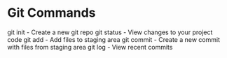 # Git Commands

git init - Create a new git repo
git status - View changes to your project code
git add - Add files to staging area
git commit - Create a new commit with files from staging area
git log - View recent commits
